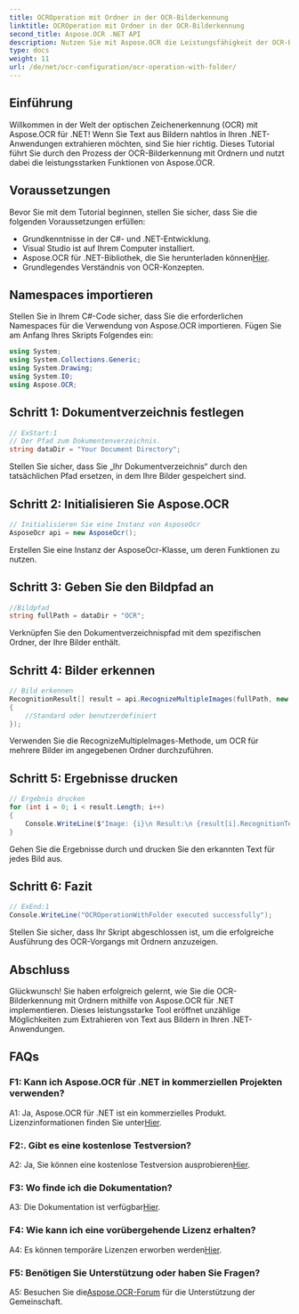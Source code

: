 ```yaml
---
title: OCROperation mit Ordner in der OCR-Bilderkennung
linktitle: OCROperation mit Ordner in der OCR-Bilderkennung
second_title: Aspose.OCR .NET API
description: Nutzen Sie mit Aspose.OCR die Leistungsfähigkeit der OCR-Bilderkennung in .NET. Extrahieren Sie mühelos Text aus Bildern.
type: docs
weight: 11
url: /de/net/ocr-configuration/ocr-operation-with-folder/
---
```

## Einführung

Willkommen in der Welt der optischen Zeichenerkennung (OCR) mit Aspose.OCR für .NET! Wenn Sie Text aus Bildern nahtlos in Ihren .NET-Anwendungen extrahieren möchten, sind Sie hier richtig. Dieses Tutorial führt Sie durch den Prozess der OCR-Bilderkennung mit Ordnern und nutzt dabei die leistungsstarken Funktionen von Aspose.OCR.

## Voraussetzungen

Bevor Sie mit dem Tutorial beginnen, stellen Sie sicher, dass Sie die folgenden Voraussetzungen erfüllen:

- Grundkenntnisse in der C#- und .NET-Entwicklung.
- Visual Studio ist auf Ihrem Computer installiert.
-  Aspose.OCR für .NET-Bibliothek, die Sie herunterladen können[Hier](https://releases.aspose.com/ocr/net/).
- Grundlegendes Verständnis von OCR-Konzepten.

## Namespaces importieren

Stellen Sie in Ihrem C#-Code sicher, dass Sie die erforderlichen Namespaces für die Verwendung von Aspose.OCR importieren. Fügen Sie am Anfang Ihres Skripts Folgendes ein:

```csharp
using System;
using System.Collections.Generic;
using System.Drawing;
using System.IO;
using Aspose.OCR;
```

## Schritt 1: Dokumentverzeichnis festlegen

```csharp
// ExStart:1
// Der Pfad zum Dokumentenverzeichnis.
string dataDir = "Your Document Directory";
```

Stellen Sie sicher, dass Sie „Ihr Dokumentverzeichnis“ durch den tatsächlichen Pfad ersetzen, in dem Ihre Bilder gespeichert sind.

## Schritt 2: Initialisieren Sie Aspose.OCR

```csharp
// Initialisieren Sie eine Instanz von AsposeOcr
AsposeOcr api = new AsposeOcr();
```

Erstellen Sie eine Instanz der AsposeOcr-Klasse, um deren Funktionen zu nutzen.

## Schritt 3: Geben Sie den Bildpfad an

```csharp
//Bildpfad
string fullPath = dataDir + "OCR";
```

Verknüpfen Sie den Dokumentverzeichnispfad mit dem spezifischen Ordner, der Ihre Bilder enthält.

## Schritt 4: Bilder erkennen

```csharp
// Bild erkennen
RecognitionResult[] result = api.RecognizeMultipleImages(fullPath, new RecognitionSettings
{
    //Standard oder benutzerdefiniert
});
```

Verwenden Sie die RecognizeMultipleImages-Methode, um OCR für mehrere Bilder im angegebenen Ordner durchzuführen.

## Schritt 5: Ergebnisse drucken

```csharp
// Ergebnis drucken
for (int i = 0; i < result.Length; i++)
{
    Console.WriteLine($"Image: {i}\n Result:\n {result[i].RecognitionText}");
}
```

Gehen Sie die Ergebnisse durch und drucken Sie den erkannten Text für jedes Bild aus.

## Schritt 6: Fazit

```csharp
// ExEnd:1
Console.WriteLine("OCROperationWithFolder executed successfully");
```

Stellen Sie sicher, dass Ihr Skript abgeschlossen ist, um die erfolgreiche Ausführung des OCR-Vorgangs mit Ordnern anzuzeigen.

## Abschluss

Glückwunsch! Sie haben erfolgreich gelernt, wie Sie die OCR-Bilderkennung mit Ordnern mithilfe von Aspose.OCR für .NET implementieren. Dieses leistungsstarke Tool eröffnet unzählige Möglichkeiten zum Extrahieren von Text aus Bildern in Ihren .NET-Anwendungen.

## FAQs

### F1: Kann ich Aspose.OCR für .NET in kommerziellen Projekten verwenden?

 A1: Ja, Aspose.OCR für .NET ist ein kommerzielles Produkt. Lizenzinformationen finden Sie unter[Hier](https://purchase.aspose.com/buy).

### F2:. Gibt es eine kostenlose Testversion?

 A2: Ja, Sie können eine kostenlose Testversion ausprobieren[Hier](https://releases.aspose.com/).

### F3: Wo finde ich die Dokumentation?

 A3: Die Dokumentation ist verfügbar[Hier](https://reference.aspose.com/ocr/net/).

### F4: Wie kann ich eine vorübergehende Lizenz erhalten?

 A4: Es können temporäre Lizenzen erworben werden[Hier](https://purchase.aspose.com/temporary-license/).

### F5: Benötigen Sie Unterstützung oder haben Sie Fragen?

 A5: Besuchen Sie die[Aspose.OCR-Forum](https://forum.aspose.com/c/ocr/16) für die Unterstützung der Gemeinschaft.